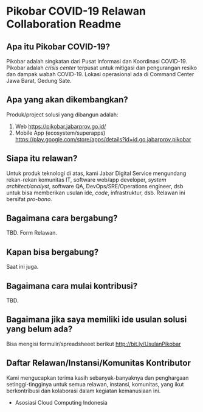 # Pikobar COVID-19 Relawan Collaboration Readme

## Apa itu Pikobar COVID-19?
Pikobar adalah singkatan dari Pusat Informasi dan Koordinasi COVID-19. Pikobar adalah _crisis center_ terpusat untuk mitigasi dan pengurangan resiko dan dampak wabah COVID-19. Lokasi operasional ada di Command Center Jawa Barat, Gedung Sate.

## Apa yang akan dikembangkan?
Produk/project solusi yang dibangun adalah:
1. Web https://pikobar.jabarprov.go.id/
2. Mobile App (ecosystem/superapps) https://play.google.com/store/apps/details?id=id.go.jabarprov.pikobar

## Siapa itu relawan?
Untuk produk teknologi di atas, kami Jabar Digital Service mengundang rekan-rekan komunitas IT, software web/app developer, _system architect/analyst_, software QA, DevOps/SRE/Operations engineer, dsb untuk bisa memberikan usulan ide, _code_, infrastruktur, dsb. Relawan ini bersifat _pro-bono_.

## Bagaimana cara bergabung?
TBD. Form Relawan.

## Kapan bisa bergabung?
Saat ini juga.

## Bagaimana cara mulai kontribusi?
TBD.

## Bagaimana jika saya memiliki ide usulan solusi yang belum ada?
Bisa mengisi formulir/spreadsheeet berikut http://bit.ly/UsulanPikobar

## Daftar Relawan/Instansi/Komunitas Kontributor
Kami mengucapkan terima kasih sebanyak-banyaknya dan penghargaan setinggi-tingginya untuk semua relawan, instansi, komunitas, yang ikut berkontribusi dan kolaborasi dalam kegiatan kemanusiaan ini.
- Asosiasi Cloud Computing Indonesia 
